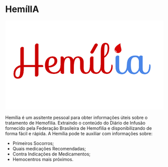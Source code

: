 # HemílIA

![alt text](pictures/LOGO_HEMILIA.png)

Hemília é um assitente pessoal para obter informações úteis sobre o tratamento de Hemofilia.
Extraindo o conteúdo do Diário de Infusão fornecido pela Federação Brasileira de Hemofilia e disponibilizando de forma fácil e rápida.
A Hemília pode te auxiliar com informações sobre: 
- Primeiros Socorros;
- Quais medicações Recomendadas;
- Contra Indicações de Medicamentos;
- Hemocentros mais próximos.

